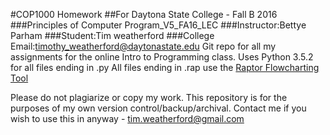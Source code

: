#COP1000 Homework
##For Daytona State College - Fall B 2016
###Principles of Computer Program_V5_FA16_LEC
###Instructor:Bettye Parham
###Student:Tim weatherford
###College Email:timothy_weatherford@daytonastate.edu
Git repo for all my assignments for the online Intro to Programming class.
Uses Python 3.5.2 for all files ending in .py 
All files ending in .rap use the [Raptor Flowcharting Tool](http://raptor.martincarlisle.com/)

Please do not plagiarize or copy my work. This repository is for the purposes of my own version control/backup/archival.
Contact me if you wish to use this in anyway - tim.weatherford@gmail.com